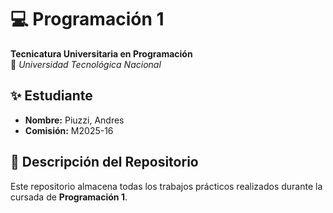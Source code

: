 # 💻 Programación 1  
**Tecnicatura Universitaria en Programación**  
📍 *Universidad Tecnológica Nacional*  

## ✨ Estudiante  
- **Nombre:** Piuzzi, Andres  
- **Comisión:** M2025-16  

## 📂 Descripción del Repositorio  
Este repositorio almacena todas los trabajos prácticos realizados durante la cursada de **Programación 1**.  


